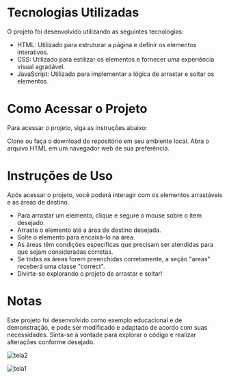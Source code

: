 <h1>Tecnologias Utilizadas</h1>
O projeto foi desenvolvido utilizando as seguintes tecnologias:

- HTML: Utilizado para estruturar a página e definir os elementos interativos.
- CSS: Utilizado para estilizar os elementos e fornecer uma experiência visual agradável.
- JavaScript: Utilizado para implementar a lógica de arrastar e soltar os elementos.

<h1>Como Acessar o Projeto</h1>
Para acessar o projeto, siga as instruções abaixo:

Clone ou faça o download do repositório em seu ambiente local.
Abra o arquivo HTML em um navegador web de sua preferência.

<h1>Instruções de Uso</h1>
Após acessar o projeto, você poderá interagir com os elementos arrastáveis e as áreas de destino.

- Para arrastar um elemento, clique e segure o mouse sobre o item desejado.
- Arraste o elemento até a área de destino desejada.
- Solte o elemento para encaixá-lo na área.
- As áreas têm condições específicas que precisam ser atendidas para que sejam consideradas corretas.
- Se todas as áreas forem preenchidas corretamente, a seção "areas" receberá uma classe "correct".
- Divirta-se explorando o projeto de arrastar e soltar!

<h1>Notas</h1>
Este projeto foi desenvolvido como exemplo educacional e de demonstração, e pode ser modificado e adaptado de acordo com suas necessidades. Sinta-se à vontade para explorar o código e realizar alterações conforme desejado.

<br>


![tela2](https://github.com/Grasyynha/arrastaEsolta/assets/45572377/a96eafaa-8871-43a4-a326-fc7a5c666121)





![tela1](https://github.com/Grasyynha/arrastaEsolta/assets/45572377/f1f6396b-5ac8-4692-a734-ca775219b00f)
